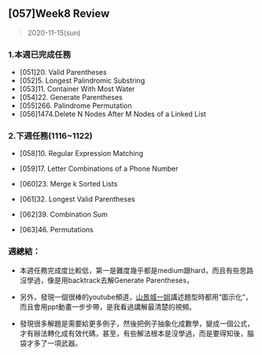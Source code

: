 ## [057]Week8 Review

> 2020-11-15(sun)

### 1.本週已完成任務
- [051]20. Valid Parentheses
- [052]5. Longest Palindromic Substring
- [053]11. Container With Most Water
- [054]22. Generate Parentheses
- [055]266. Palindrome Permutation
- [056]1474.Delete N Nodes After M Nodes of a Linked List

### 2.下週任務(1116~1122)
- [058]10. Regular Expression Matching

- [059]17. Letter Combinations of a Phone Number


- [060]23. Merge k Sorted Lists

- [061]32. Longest Valid Parentheses

- [062]39. Combination Sum

- [063]46. Permutations

### 週總結：
- 本週任務完成度比較低，第一是難度幾乎都是medium跟hard，而且有些思路沒學過，像是用backtrack去解Generate Parentheses，

- 另外，發現一個很棒的youtube頻道，[山景城一姐](https://www.youtube.com/channel/UCmU1_xj6hR08AMvj6J6hERg)講述題型時都用“圖示化”，而且會用ppt動畫一步步帶，是我看過講解最清楚的視頻。

- 發現很多解題是需要給更多例子，然後把例子抽象化成數學，變成一個公式，才有辦法轉化成有效代碼，甚至，有些解法根本是沒學過，而是要得知後，腦袋才多了一項武器。
